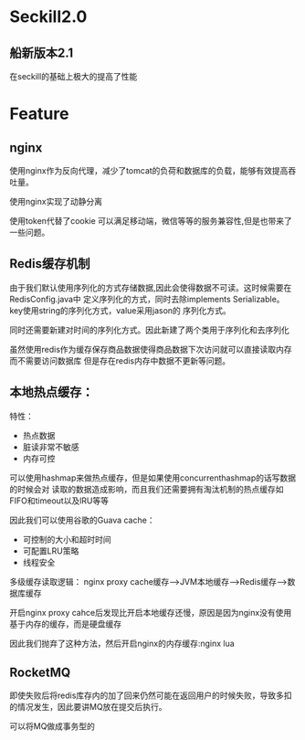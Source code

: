 # Seckill2.0
## 船新版本2.1

在seckill的基础上极大的提高了性能
#  Feature

##  nginx
使用nginx作为反向代理，减少了tomcat的负荷和数据库的负载，能够有效提高吞吐量。  

使用nginx实现了动静分离  

使用token代替了cookie 可以满足移动端，微信等等的服务兼容性,但是也带来了一些问题。

##  Redis缓存机制
由于我们默认使用序列化的方式存储数据,因此会使得数据不可读。这时候需要在RedisConfig.java中
定义序列化的方式，同时去除implements Serializable。key使用string的序列化方式，value采用jason的
序列化方式。  

同时还需要新建对时间的序列化方式。因此新建了两个类用于序列化和去序列化 

虽然使用redis作为缓存保存商品数据使得商品数据下次访问就可以直接读取内存而不需要访问数据库
但是存在redis内存中数据不更新等问题。  

##  本地热点缓存：
特性：
* 热点数据
* 脏读非常不敏感
* 内存可控 
  
可以使用hashmap来做热点缓存，但是如果使用concurrenthashmap的话写数据的时候会对
读取的数据造成影响，而且我们还需要拥有淘汰机制的热点缓存如FIFO和timeout以及lRU等等

因此我们可以使用谷歌的Guava cache：  
*  可控制的大小和超时时间
*  可配置LRU策略
*  线程安全

多级缓存读取逻辑：
nginx proxy cache缓存-->JVM本地缓存-->Redis缓存-->数据库缓存

开启nginx proxy cahce后发现比开启本地缓存还慢，原因是因为nginx没有使用基于内存的缓存，而是硬盘缓存

因此我们抛弃了这种方法，然后开启nginx的内存缓存:nginx lua

## RocketMQ

即使失败后将redis库存内的加了回来仍然可能在返回用户的时候失败，导致多扣的情况发生，因此要讲MQ放在提交后执行。

可以将MQ做成事务型的

